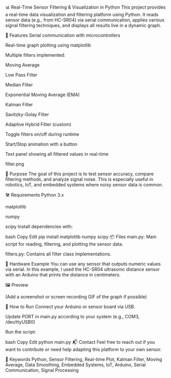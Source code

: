 📊 Real-Time Sensor Filtering & Visualization in Python
This project provides a real-time data visualization and filtering platform using Python. It reads sensor data (e.g., from HC-SR04) via serial communication, applies various signal filtering techniques, and displays all results live in a dynamic graph.

🚀 Features
Serial communication with microcontrollers 

Real-time graph plotting using matplotlib

Multiple filters implemented:

Moving Average

Low Pass Filter

Median Filter

Exponential Moving Average (EMA)

Kalman Filter

Savitzky-Golay Filter

Adaptive Hybrid Filter (custom)

Toggle filters on/off during runtime

Start/Stop animation with a button

Text panel showing all filtered values in real-time

filter.png

🧠 Purpose
The goal of this project is to test sensor accuracy, compare filtering methods, and analyze signal noise. This is especially useful in robotics, IoT, and embedded systems where noisy sensor data is common.

🛠 Requirements
Python 3.x

matplotlib

numpy

scipy
Install dependencies with:

bash
Copy
Edit
pip install matplotlib numpy scipy
📦 Files
main.py: Main script for reading, filtering, and plotting the sensor data.

filters.py: Contains all filter class implementations.

🔌 Hardware Example
You can use any sensor that outputs numeric values via serial. In this example, I used the HC-SR04 ultrasonic distance sensor with an Arduino that prints the distance in centimeters.

🖼 Preview

(Add a screenshot or screen recording GIF of the graph if possible)

📍 How to Run
Connect your Arduino or sensor board via USB.

Update PORT in main.py according to your system (e.g., COM3, /dev/ttyUSB0)

Run the script:

bash
Copy
Edit
python main.py
📬 Contact
Feel free to reach out if you want to contribute or need help adapting this platform to your own sensor.

📌 Keywords
Python, Sensor Filtering, Real-time Plot, Kalman Filter, Moving Average, Data Smoothing, Embedded Systems, IoT, Arduino, Serial Communication, Signal Processing
